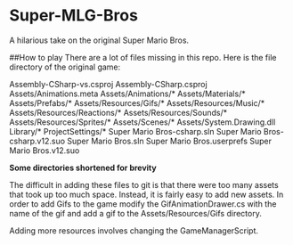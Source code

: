 # Super-MLG-Bros
A hilarious take on the original Super Mario Bros. 

##How to play
There are a lot of files missing in this repo. Here is the file directory of the original game: 

Assembly-CSharp-vs.csproj
Assembly-CSharp.csproj
Assets/Animations.meta
Assets/Animations/*
Assets/Materials/*
Assets/Prefabs/*
Assets/Resources/Gifs/*
Assets/Resources/Music/*
Assets/Resources/Reactions/*
Assets/Resources/Sounds/*
Assets/Resources/Sprites/*
Assets/Scenes/*
Assets/System.Drawing.dll
Library/*
ProjectSettings/*
Super Mario Bros-csharp.sln
Super Mario Bros-csharp.v12.suo
Super Mario Bros.sln
Super Mario Bros.userprefs
Super Mario Bros.v12.suo

**Some directories shortened for brevity**

The difficult in adding these files to git is that there were too many assets that took up too much space. Instead, it is fairly easy to add new assets. In order to add Gifs to the game modify the GifAnimationDrawer.cs with the name of the gif and add a gif to the Assets/Resources/Gifs directory. 

Adding more resources involves changing the GameManagerScript. 

